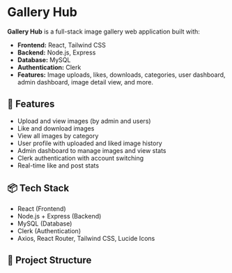 # Gallery Hub

**Gallery Hub** is a full-stack image gallery web application built with:

- **Frontend:** React, Tailwind CSS
- **Backend:** Node.js, Express
- **Database:** MySQL
- **Authentication:** Clerk
- **Features:** Image uploads, likes, downloads, categories, user dashboard, admin dashboard, image detail view, and more.

## 🔧 Features

- Upload and view images (by admin and users)
- Like and download images
- View all images by category
- User profile with uploaded and liked image history
- Admin dashboard to manage images and view stats
- Clerk authentication with account switching
- Real-time like and post stats

## 📦 Tech Stack

- React (Frontend)
- Node.js + Express (Backend)
- MySQL (Database)
- Clerk (Authentication)
- Axios, React Router, Tailwind CSS, Lucide Icons

## 📁 Project Structure

